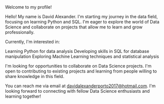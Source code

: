 Welcome to my profile!


Hello! My name is David Alexander. I'm starting my journey in the data field, focusing on learning Python and SQL. I'm eager to explore the world of Data Science and collaborate on projects that allow me to learn and grow professionally.

Currently, I'm interested in:

Learning Python for data analysis
Developing skills in SQL for database manipulation
Exploring Machine Learning techniques and statistical analysis


I'm looking for opportunities to collaborate on Data Science projects. I'm open to contributing to existing projects and learning from people willing to share knowledge in this field.

You can reach me via email at davidalexanderporto2017@hotmail.com. I'm looking forward to connecting with fellow Data Science enthusiasts and learning together!

